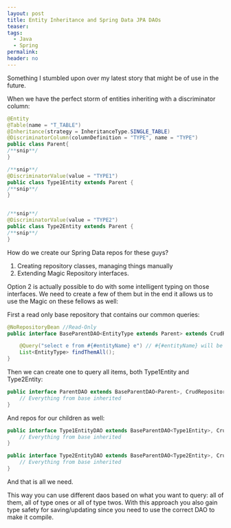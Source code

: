 ```yaml
---
layout: post
title: Entity Inheritance and Spring Data JPA DAOs
teaser:
tags:
  - Java
  - Spring
permalink:
header: no
---
```


Something I stumbled upon over my latest story that might be of use in the future.

When we have the perfect storm of entities inheriting with a discriminator column:

```java
@Entity
@Table(name = "T_TABLE")
@Inheritance(strategy = InheritanceType.SINGLE_TABLE)
@DiscriminatorColumn(columnDefinition = "TYPE", name = "TYPE")
public class Parent{
/**snip**/
}

/**snip**/
@DiscriminatorValue(value = "TYPE1")
public class Type1Entity extends Parent {
/**snip**/
}


/**snip**/
@DiscriminatorValue(value = "TYPE2")
public class Type2Entity extends Parent {
/**snip**/
}
```

How do we create our Spring Data repos for these guys?
1. Creating repository classes, managing things manually
2. Extending Magic Repository interfaces.

Option 2 is actually possible to do with some intelligent typing on those interfaces. We need  to create a few of them but in the end it allows us to use the Magic on these fellows as well:

First a read only base repository that contains our common queries:

```java
@NoRepositoryBean //Read-Only
public interface BaseParentDAO<EntityType extends Parent> extends CrudRepository<EntityType, Long> {

    @Query("select e from #{#entityName} e") // #{#entityName} will be magically replaced by type arguments in children
    List<EntityType> findThemAll();
}
```

Then we can create one to query all items, both Type1Entity and Type2Entity:

```java
public interface ParentDAO extends BaseParentDAO<Parent>, CrudRepository<Parent, Long> {
    // Everything from base inherited
}
```

And repos for our children as well:

```java
public interface Type1EntityDAO extends BaseParentDAO<Type1Entity>, CrudRepository<Type1Entity, Long> {
    // Everything from base inherited
}

public interface Type2EntityDAO extends BaseParentDAO<Type2Entity>, CrudRepository<Type2Entity, Long> {
    // Everything from base inherited
}
```

And that is all we need.

This way you can use different daos based on what you want to query: all of them, all of type ones or all of type twos.
With this approach you also gain type safety for saving/updating since you need to use the correct DAO to make it compile.

